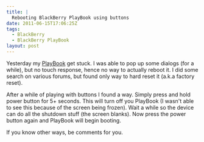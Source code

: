 ```yaml
---
title: |
  Rebooting BlackBerry PlayBook using buttons
date: 2011-06-15T17:06:25Z
tags:
  - BlackBerry
  - BlackBerry PlayBook
layout: post
---
```

Yesterday my [PlayBook][1] get stuck. I was able to pop up some dialogs (for a while), but no touch response, hence no way to actually reboot it. I did some search on various forums, but found only way to hard reset it (a.k.a factory reset).

After a while of playing with buttons I found a way. Simply press and hold power button for 5+ seconds. This will turn off you PlayBook (I wasn't able to see this because of the screen being frozen). Wait a while so the device can do all the shutdown  stuff (the screen blanks). Now press the power button again and PlayBook will begin booting.

If you know other ways, be comments for you.

[1]: http://us.blackberry.com/playbook-tablet/
